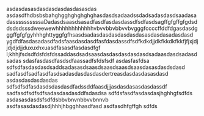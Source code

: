 asdasdasasdasdasdasdasdasasdas
asdasdfhdbsbsbahghgghghghghghasdasdsadaadssdadsadasdasdsaadasadassssssssssaDadasdsaasdsasadfasdfasdasdassdfsdfasdsagffgfgffgfgdsddsdsdsssdweewewhhhhhhhhhhhhvbvvbbvbbvvbvgggfccccffddfdgasdasdgggffgfgfgyhhhghttyggfgfhsasdsadasdasdasdasdasdasasdasdasadasdasd
ygdfdfasdasadasdfadsfaasdasdasdfasfdasdassdfsdfkdkdjjdkfkkdkfkkfjfjxjdjjdjdjdjjduxuxhxuasdfasasdfasdasdfgf l;khhjfsdsdfdsfdsfdssaddasdsadsaasdasdasdasdasdasdsadaasdasdsadasdsadas
sdasfasdasdfasdsdfaassadfsfdsfsdf
asdasfasfdsa
sdfsdfasdasdasdsaddsadasasdsaasdsaasdsaasdsaasdasasdasdsdasd
sadfasdfsadfasdfasdsadasdasdasdasdertreasdasdasdasasdasd
asdasdasdasdasdas
sdfsdfsdfasdasdsdasdasdfadssddfaasdjjjasdasdasasdasdassdf
sadfasdfsdfsdfsadasdasdasddfsdasdsa
sdfdsfasdfasdasdasjhghhgfsdfds 
asdasasdasdsfsdfdsbbvbnvnbbvvbnnvb
asdfasasdasdasdjhhhjhbgghhasdfasd
asdfasdhfgffgh
sdfds
